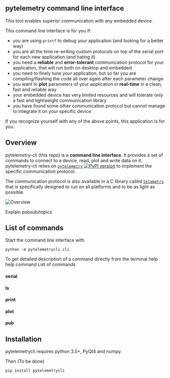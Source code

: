 ## pytelemetry command line interface

This tool enables superior communication with any embedded device.

This command line interface is for you if:

* you are using `printf` to debug your application (and looking for a better way)
* you are all the time re-writing custom protocols on top of the serial port for each new application (and hating it)
* you need a **reliable** and **error-tolerant** communication protocol for your application, that will run both on desktop and embedded
* you need to finely tune your application, but so far you are compiling/flashing the code all over again after each parameter change
* you want to **plot** parameters of your application in **real-time** in a clean, fast and reliable way
* your embedded device has very limited resources and will tolerate only a fast and lightweight communication library
* you have found some other communication protocol but cannot manage to integrate it on your specific device

If you recognize yourself with any of the above points, this application is for you.

## Overview
pytelemetry-cli (this repo) is a **command line interface**. It provides a set of commands to connect to a device, read, plot and write data on it.
pytelemetry-cli relies on [`pytelemetry`](https://github.com/Overdrivr/pytelemetry)
[![PyPI version](https://badge.fury.io/py/pytelemetry.svg)](https://badge.fury.io/py/pytelemetry)
to implement the specific communication protocol.

The communication protocol is also available in a C library called [`telemetry`](https://github.com/Overdrivr/pytelemetry)
 that is specifically designed to run on all platforms and to be as light as possible.

![Overview](https://raw.githubusercontent.com/Overdrivr/pytelemetrycli/master/overview.png)

Explain pubsub/topics
## List of commands
Start the command line interface with
```
python -m pytelemetrycli.cli
```
To get detailed description of a command directly from the terminal
help
help command
List of commands
#### serial

#### ls

#### print

#### plot

#### pub


## Installation
pytelemetrycli requires python 3.5+, PyQt4 and numpy.

Then (To be done)
```bash
pip install pytelemetrycli
```

